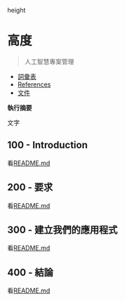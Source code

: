 height

# 高度

> 人工智慧專案管理

-   [詞彙表](./GLOSSARY.md)
-   [References](./REFERENCES.md)
-   [文件](./DOCUMENTATION.md)

**執行摘要**

文字

## 100 - Introduction

看[README.md](./100/README.md)

## 200 - 要求

看[README.md](./200/README.md)

## 300 - 建立我們的應用程式

看[README.md](./300/README.md)

## 400 - 結論

看[README.md](./400/README.md)
